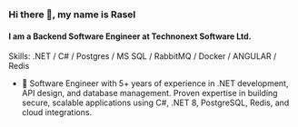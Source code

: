 ### Hi there 👋, my name is Rasel
#### I am a Backend Software Engineer at Technonext Software Ltd.

Skills: .NET / C# / Postgres / MS SQL / RabbitMQ / Docker / ANGULAR / Redis

- 🔭 Software Engineer with 5+ years of experience in .NET development, API design, and database management. Proven expertise in building secure, scalable applications using C#, .NET 8, PostgreSQL, Redis, and cloud integrations.  

